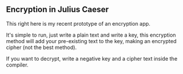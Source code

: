 ## Encryption in Julius Caeser
This right here is my recent prototype of an encryption app.

It's simple to run, just write a plain text and write a key, this encryption method will add your pre-existing text to the key, making an encrypted cipher (not the best method).

If you want to decrypt, write a negative key and a cipher text inside the compiler.


